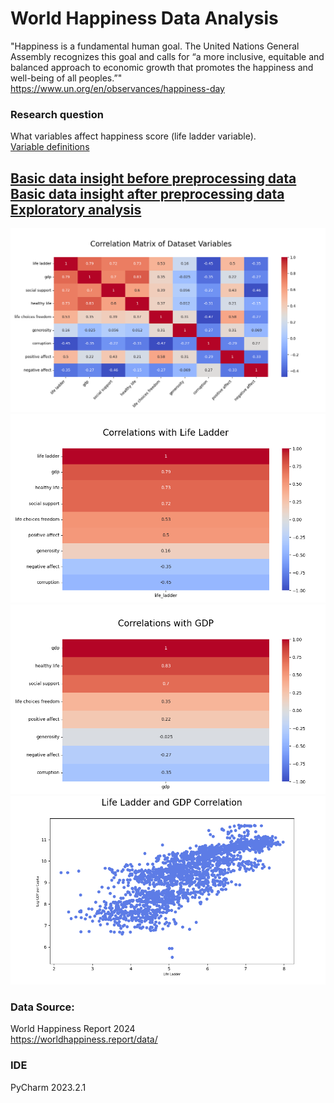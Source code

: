 # World Happiness Data Analysis
"Happiness is a fundamental human goal. The United Nations General Assembly recognizes this goal
and calls for “a more inclusive, equitable and balanced approach to economic growth that 
promotes the happiness and well-being of all peoples.”"  
https://www.un.org/en/observances/happiness-day

### Research question
What variables affect happiness score (life ladder variable).  
[Variable definitions](variable_definitions.txt)  

[Basic data insight before preprocessing data](insight/basic_insight.txt)  
[Basic data insight after preprocessing data](insight/basic_insight_clean_data.txt)  
[Exploratory analysis](exploratory_data_analysis.md)
--------------------------------------------  

![correlation](static/graphs/correlation_heatmap.png)
![correlation](static/graphs/correlation_heatmap_for_life_ladder.png)
![correlation](static/graphs/correlation_heatmap_for_gdp.png)
![correlation](static/graphs/correlation_life_ladder&gdp_scatterplot.png)  

### Data Source:
World Happiness Report 2024  
https://worldhappiness.report/data/  

### IDE
PyCharm 2023.2.1  


